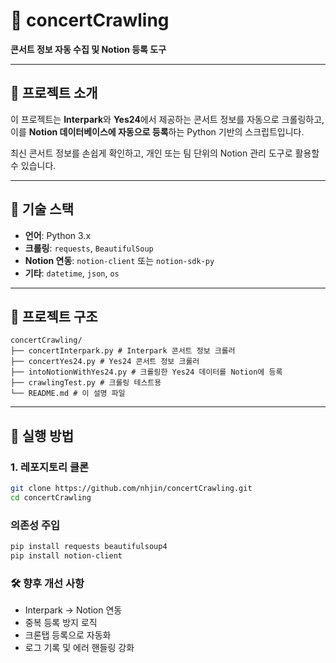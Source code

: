 # 🎤 concertCrawling

**콘서트 정보 자동 수집 및 Notion 등록 도구**

---

## 📝 프로젝트 소개

이 프로젝트는 **Interpark**와 **Yes24**에서 제공하는 콘서트 정보를 자동으로 크롤링하고,  
이를 **Notion 데이터베이스에 자동으로 등록**하는 Python 기반의 스크립트입니다.

최신 콘서트 정보를 손쉽게 확인하고, 개인 또는 팀 단위의 Notion 관리 도구로 활용할 수 있습니다.

---

## 🔧 기술 스택

- **언어**: Python 3.x
- **크롤링**: `requests`, `BeautifulSoup`
- **Notion 연동**: `notion-client` 또는 `notion-sdk-py`
- **기타**: `datetime`, `json`, `os`

---

## 📁 프로젝트 구조
```
concertCrawling/
├── concertInterpark.py # Interpark 콘서트 정보 크롤러
├── concertYes24.py # Yes24 콘서트 정보 크롤러
├── intoNotionWithYes24.py # 크롤링한 Yes24 데이터를 Notion에 등록
├── crawlingTest.py # 크롤링 테스트용
└── README.md # 이 설명 파일
```

---

## 🚀 실행 방법

### 1. 레포지토리 클론

```bash
git clone https://github.com/nhjin/concertCrawling.git
cd concertCrawling
```

### 의존성 주입 

```bash
pip install requests beautifulsoup4
pip install notion-client  
```

### 🛠️ 향후 개선 사항
* Interpark → Notion 연동
* 중복 등록 방지 로직
* 크론탭 등록으로 자동화
* 로그 기록 및 에러 핸들링 강화
